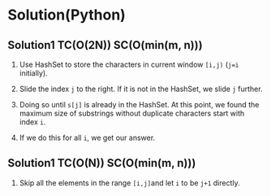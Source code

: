 # Solution(Python)

## Solution1 TC(O(2N)) SC(O(min(m, n)))

1. Use HashSet to store the characters in current window `[i,j)` (`j=i` initially). 

2. Slide the index `j` to the right. If it is not in the HashSet, we slide `j` further. 

3. Doing so until `s[j]` is already in the HashSet. At this point, we found the maximum size of substrings without duplicate characters start with index `i`. 

4. If we do this for all `i`, we get our answer.

## Solution1 TC(O(N)) SC(O(min(m, n)))

1. Skip all the elements in the range `[i,j]`and let `i` to be `j+1` directly.
